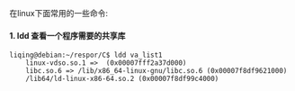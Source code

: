 在linux下面常用的一些命令:

#### 1. ldd 查看一个程序需要的共享库

```
liqing@debian:~/respor/C$ ldd va_list1
	linux-vdso.so.1 =>  (0x00007fff2a37d000)
	libc.so.6 => /lib/x86_64-linux-gnu/libc.so.6 (0x00007f8df9621000)
	/lib64/ld-linux-x86-64.so.2 (0x00007f8df99c4000)
```
